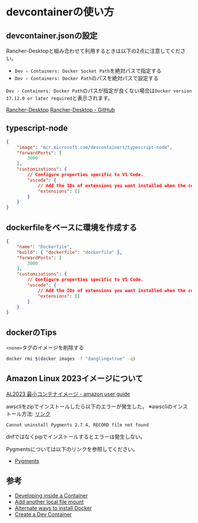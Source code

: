 # devcontainerの使い方

## devcontainer.jsonの設定

Rancher-Desktopと組み合わせて利用するときは以下の2点に注意してください。

- `Dev › Containers: Docker Socket Path`を絶対パスで指定する
- `Dev › Containers: Docker Path`のパスを絶対パスで設定する

`Dev › Containers: Docker Path`のパスが指定が良くない場合は`Docker version 17.12.0 or later required`と表示されます。

[Rancher-Desktop](https://rancherdesktop.io/)
[Rancher-Desktop - GitHub](https://github.com/rancher-sandbox/rancher-desktop)

## typescript-node

```json
{
    "image": "mcr.microsoft.com/devcontainers/typescript-node",
    "forwardPorts": [
        3000
    ],
    "customizations": {
        // Configure properties specific to VS Code.
        "vscode": {
            // Add the IDs of extensions you want installed when the container is created.
            "extensions": []
        }
    }
}
```

## dockerfileをベースに環境を作成する

```json
{
    "name": "Dockerfile",
    "build": { "dockerfile": "dockerfile" },
    "forwardPorts": [
        3000
    ],
    "customizations": {
        // Configure properties specific to VS Code.
        "vscode": {
            // Add the IDs of extensions you want installed when the container is created.
            "extensions": []
        }
    }
}
```

## dockerのTips

`<none>`タグのイメージを削除する

```bash
docker rmi $(docker images -f "dangling=true" -q)
```

## Amazon Linux 2023イメージについて

[AL2023 最小コンテナイメージ - amazon user guide](https://docs.aws.amazon.com/ja_jp/linux/al2023/ug/minimal-container.html)

awscliをzipでインストールしたら以下のエラーが発生した。
※awscliのインストール方法: [リンク](https://docs.aws.amazon.com/cli/latest/userguide/getting-started-install.html)

```text
Cannot uninstall Pygments 2.7.4, RECORD file not found
```

dnfではなくpipでインストールするとエラーは発生しない。

Pygmentsについては以下のリンクを参照してください。

- [Pygments](https://pygments.org/)

## 参考

- [Developing inside a Container](https://code.visualstudio.com/docs/devcontainers/containers#_create-a-devcontainerjson-file)
- [Add another local file mount](https://code.visualstudio.com/remote/advancedcontainers/add-local-file-mount)
- [Alternate ways to install Docker](https://code.visualstudio.com/remote/advancedcontainers/docker-options)
- [Create a Dev Container](https://code.visualstudio.com/docs/devcontainers/create-dev-container)
